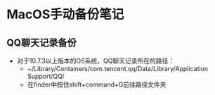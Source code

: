 # MacOS手动备份笔记
## QQ聊天记录备份
  * 对于10.7.3以上版本的OS系统，QQ聊天记录所在的路径：
      * ~/Library/Containers/com.tencent.qq/Data/Library/Application Support/QQ/
      * 在finder中按住shift+command+G前往路径文件夹
## 
